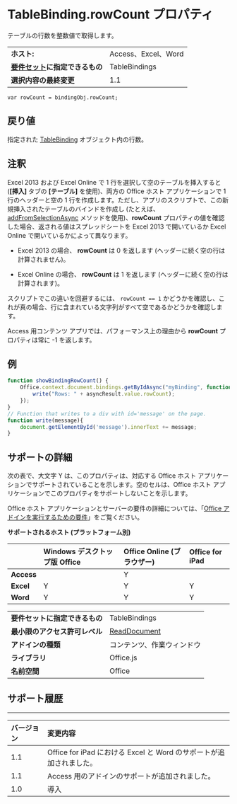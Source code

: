 
# <a name="tablebinding.rowcount-property"></a>TableBinding.rowCount プロパティ
テーブルの行数を整数値で取得します。

|||
|:-----|:-----|
|**ホスト:**|Access、Excel、Word|
|**[要件セット](../../docs/overview/specify-office-hosts-and-api-requirements.md)に指定できるもの**|TableBindings|
|**選択内容の最終変更**|1.1|

```
var rowCount = bindingObj.rowCount;
```


## <a name="return-value"></a>戻り値

指定された [TableBinding](../../reference/shared/binding.tablebinding.md) オブジェクト内の行数。


## <a name="remarks"></a>注釈

Excel 2013 および Excel Online で 1 行を選択して空のテーブルを挿入すると (**[挿入]** タブの **[テーブル]** を使用)、両方の Office ホスト アプリケーションで 1 行のヘッダーと空の 1 行を作成します。ただし、アプリのスクリプトで、この新規挿入されたテーブルのバインドを作成し (たとえば、[addFromSelectionAsync](../../reference/shared/bindings.addfromselectionasync.md) メソッドを使用)、**rowCount** プロパティの値を確認した場合、返される値はスプレッドシートを Excel 2013 で開いているか Excel Online で開いているかによって異なります。


- Excel 2013 の場合、 **rowCount** は 0 を返します (ヘッダーに続く空の行は計算されません)。
    
- Excel Online の場合、 **rowCount** は 1 を返します (ヘッダーに続く空の行は計算されます)。
    
スクリプトでこの違いを回避するには、 `rowCount == 1` かどうかを確認し、これが真の場合、行に含まれている文字列がすべて空であるかどうかを確認します。

Access 用コンテンツ アプリでは、パフォーマンス上の理由から  **rowCount** プロパティは常に -1 を返します。


## <a name="example"></a>例




```js
function showBindingRowCount() {
    Office.context.document.bindings.getByIdAsync("myBinding", function (asyncResult) {
        write("Rows: " + asyncResult.value.rowCount);
    });
}
// Function that writes to a div with id='message' on the page.
function write(message){
    document.getElementById('message').innerText += message; 
}
```




## <a name="support-details"></a>サポートの詳細


次の表で、大文字 Y は、このプロパティは、対応する Office ホスト アプリケーションでサポートされていることを示します。空のセルは、Office ホスト アプリケーションでこのプロパティをサポートしないことを示します。

Office ホスト アプリケーションとサーバーの要件の詳細については、「[Office アドインを実行するための要件](../../docs/overview/requirements-for-running-office-add-ins.md)」をご覧ください。


**サポートされるホスト (プラットフォーム別)**


||**Windows デスクトップ版 Office**|**Office Online (ブラウザー)**|**Office for iPad**|
|:-----|:-----|:-----|:-----|
|**Access**||Y||
|**Excel**|Y|Y|Y|
|**Word**|Y|Y|Y|

|||
|:-----|:-----|
|**要件セットに指定できるもの**|TableBindings|
|**最小限のアクセス許可レベル**|[ReadDocument](../../docs/develop/requesting-permissions-for-api-use-in-content-and-task-pane-add-ins.md)|
|**アドインの種類**|コンテンツ、作業ウィンドウ|
|**ライブラリ**|Office.js|
|**名前空間**|Office|

## <a name="support-history"></a>サポート履歴



****


|**バージョン**|**変更内容**|
|:-----|:-----|
|1.1|Office for iPad における Excel と Word のサポートが追加されました。|
|1.1|Access 用のアドインのサポートが追加されました。|
|1.0|導入|
